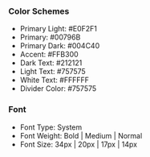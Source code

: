 ### Color Schemes
- Primary Light: #E0F2F1
- Primary: #00796B
- Primary Dark: #004C40
- Accent: #FFB300
- Dark Text: #212121
- Light Text: #757575
- White Text: #FFFFFF
- Divider Color: #757575

### Font
- Font Type: System
- Font Weight: Bold | Medium | Normal
- Font Size: 34px | 20px | 17px | 14px
